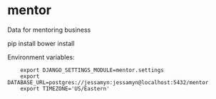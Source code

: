 mentor
======

Data for mentoring business



pip install
bower install


Environment variables:

		export DJANGO_SETTINGS_MODULE=mentor.settings
		export DATABASE_URL=postgres://jessamyn:jessamyn@localhost:5432/mentor
		export TIMEZONE='US/Eastern'		
